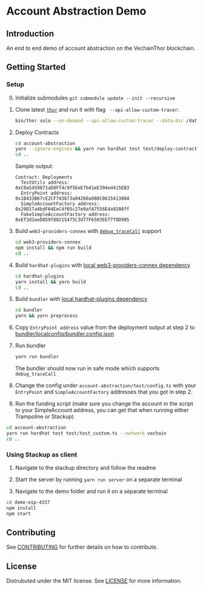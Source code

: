# Account Abstraction Demo

## Introduction

An end to end demo of account abstraction on the VechainThor blockchain.

## Getting Started

### Setup
0. Initialize submodules `git submodule update --init --recursive`
1. Clone latest [`thor`](https://github.com/vechain/thor) and run it with flag  ` --api-allow-custom-tracer`:
    ```bash
    bin/thor solo --on-demand --api-allow-custom-tracer --data-dir /data/thor --api-addr 0.0.0.0:8669 --api-cors '*' --api-backtrace-limit -1 --verbosity 4
    ```
2. Deploy Contracts
    ```bash
    cd account-abstraction
    yarn --ignore-engines && yarn run hardhat test test/deploy-contracts.test.ts --network vechain
    cd ..
    ```
    Sample output:
    ```
    Contract: Deployments
      TestUtils address:                 0xC0a5459871aD8Ff4c9f5EeE7b41eE394ed415EB3
      EntryPoint address:                0x1B433B67cE2CF743673a04268a088C8615413084
      SimpleAccountFactory address:      0x29D17a4bdF64EeC4f05c27e9afA7556E4a9208ff
      FakeSimpleAccountFactory address:  0xEf3d1eeD859f88215475C3d77F6503EEf7f8D985
    ```
3. Build `web3-providers-connex` with [`debug_traceCall`](./web3-providers-connex/src/provider.ts#L66) support
    ```bash
    cd web3-providers-connex
    npm install && npm run build
    cd ..
    ```
4. Build `hardhat-plugins` with [local web3-providers-connex dependency](./hardhat-plugins/packages/vechain/package.json#33)
    ```bash
    cd hardhat-plugins
    yarn install && yarn build
    cd ..
    ```

5. Build `bundler` with [local hardhat-plugins dependency](./bundler/packages/bundler/package.json#54-55)
    ```bash
    cd bundler
    yarn && yarn preprocess
    ```

6. Copy `EntryPoint address` value from the deployment output at step 2 to [bundler/localconfig/bundler.config.json](./bundler/packages/bundler/localconfig/bundler.config.json#5)
7. Run bundler
    ```bash
    yarn run bundler
    ```
    The bundler should now run in safe mode which supports `debug_traceCall`

8. Change the config under `account-abstraction/test/config.ts` with your `EntryPoint` and `SimpleAccountFactory` addresses that you got in step 2.

9. Run the funding script (make sure you change the account in the script to your SimpleAccount address, you can get that when running either Trampoline or Stackup)

```bash
cd account-abstraction
yarn run hardhat test test/test_custom.ts --network vechain
cd ..
```

### Using Stackup as client

1. Navigate to the stackup directory and follow the readme

2. Start the server by running `yarn run server` on a separate terminal

3. Navigate to the demo folder and run it on a separate terminal

```bash
cd demo-eip-4337
npm install
npm start
```

## Contributing

See [CONTRIBUTING](CONTRIBUTING.md) for further details on how to contribute.

## License

Distrubuted under the MIT license. See [LICENSE](LICENSE.md) for more information.
